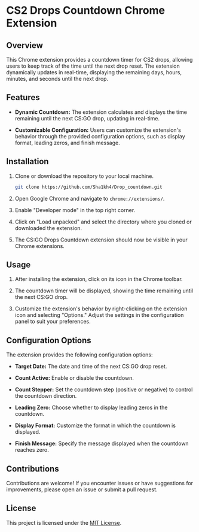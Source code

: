 # CS2 Drops Countdown Chrome Extension

## Overview

This Chrome extension provides a countdown timer for CS2 drops, allowing users to keep track of the time until the next drop reset. The extension dynamically updates in real-time, displaying the remaining days, hours, minutes, and seconds until the next drop.

## Features

- **Dynamic Countdown:** The extension calculates and displays the time remaining until the next CS:GO drop, updating in real-time.
  
- **Customizable Configuration:** Users can customize the extension's behavior through the provided configuration options, such as display format, leading zeros, and finish message.

## Installation

1. Clone or download the repository to your local machine.

   ```bash
   git clone https://github.com/Sha1kh4/Drop_countdown.git
   ```

2. Open Google Chrome and navigate to `chrome://extensions/`.

3. Enable "Developer mode" in the top right corner.

4. Click on "Load unpacked" and select the directory where you cloned or downloaded the extension.

5. The CS:GO Drops Countdown extension should now be visible in your Chrome extensions.

## Usage

1. After installing the extension, click on its icon in the Chrome toolbar.

2. The countdown timer will be displayed, showing the time remaining until the next CS:GO drop.

3. Customize the extension's behavior by right-clicking on the extension icon and selecting "Options." Adjust the settings in the configuration panel to suit your preferences.

## Configuration Options

The extension provides the following configuration options:

- **Target Date:** The date and time of the next CS:GO drop reset.
  
- **Count Active:** Enable or disable the countdown.

- **Count Stepper:** Set the countdown step (positive or negative) to control the countdown direction.

- **Leading Zero:** Choose whether to display leading zeros in the countdown.

- **Display Format:** Customize the format in which the countdown is displayed.

- **Finish Message:** Specify the message displayed when the countdown reaches zero.

## Contributions

Contributions are welcome! If you encounter issues or have suggestions for improvements, please open an issue or submit a pull request.

## License

This project is licensed under the [MIT License](https://www.mit.edu/~amini/LICENSE.md).
